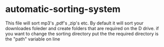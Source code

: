 # automatic-sorting-system
This file will sort mp3's ,pdf's ,zip's etc. By default it will sort your downloades foleder and create folders that are required on the D drive. 
if you want to change the sorting directory put the the required directory is the "path" variable on line 


